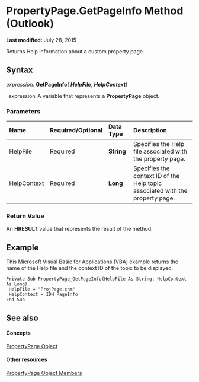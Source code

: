 
# PropertyPage.GetPageInfo Method (Outlook)

 **Last modified:** July 28, 2015

Returns Help information about a custom property page.

## Syntax

 _expression_. **GetPageInfo**( **_HelpFile_**,  **_HelpContext_**)

 _expression_A variable that represents a  **PropertyPage** object.


### Parameters



|**Name**|**Required/Optional**|**Data Type**|**Description**|
|:-----|:-----|:-----|:-----|
|HelpFile|Required| **String**|Specifies the Help file associated with the property page.|
|HelpContext|Required| **Long**|Specifies the context ID of the Help topic associated with the property page.|

### Return Value

An  **HRESULT** value that represents the result of the method.


## Example

This Microsoft Visual Basic for Applications (VBA) example returns the name of the Help file and the context ID of the topic to be displayed.


```
Private Sub PropertyPage_GetPageInfo(HelpFile As String, HelpContext As Long) 
 HelpFile = "ProjPage.chm" 
 HelpContext = IDH_PageInfo 
End Sub
```


## See also


#### Concepts


 [PropertyPage Object](22e561d5-603e-2cf3-e142-6173dd0d4c25.md)
#### Other resources


 [PropertyPage Object Members](d4524c0d-8134-9770-5d4a-162104b0308a.md)
